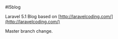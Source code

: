 #l5blog

Laravel 5.1 Blog based on [http://laravelcoding.com/](http://laravelcoding.com/)

Master branch change.
